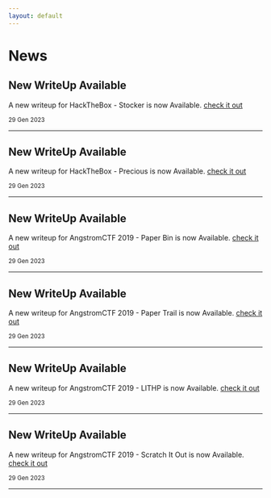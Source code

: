 ```yaml
---
layout: default
---
```


<h1>News</h1>


<article>
  <h2>New WriteUp Available</h2>
  <p>A new writeup for HackTheBox - Stocker is now Available. <a href="/pages/writeups/hackthebox/machines/stocker">check it out</a></p>
  <small>29 Gen 2023</small>
</article>
<hr>

<article>
  <h2>New WriteUp Available</h2>
  <p>A new writeup for HackTheBox - Precious is now Available. <a href="/pages/writeups/hackthebox/machines/precious">check it out</a></p>
  <small>29 Gen 2023</small>
</article>
<hr>

<article>
  <h2>New WriteUp Available</h2>
  <p>A new writeup for AngstromCTF 2019 - Paper Bin is now Available. <a href="/pages/writeups/angstromctf/2019/paperbin">check it out</a></p>
  <small>29 Gen 2023</small>
</article>
<hr>

<article>
  <h2>New WriteUp Available</h2>
  <p>A new writeup for AngstromCTF 2019 - Paper Trail is now Available. <a href="/pages/writeups/angstromctf/2019/papertrail">check it out</a></p>
  <small>29 Gen 2023</small>
</article>
<hr>

<article>
  <h2>New WriteUp Available</h2>
  <p>A new writeup for AngstromCTF 2019 - LITHP is now Available. <a href="/pages/writeups/angstromctf/2019/lithp">check it out</a></p>
  <small>29 Gen 2023</small>
</article>
<hr>

<article>
  <h2>New WriteUp Available</h2>
  <p>A new writeup for AngstromCTF 2019 - Scratch It Out is now Available. <a href="/pages/writeups/angstromctf/2019/scratchitout">check it out</a></p>
  <small>29 Gen 2023</small>
</article>
<hr>
